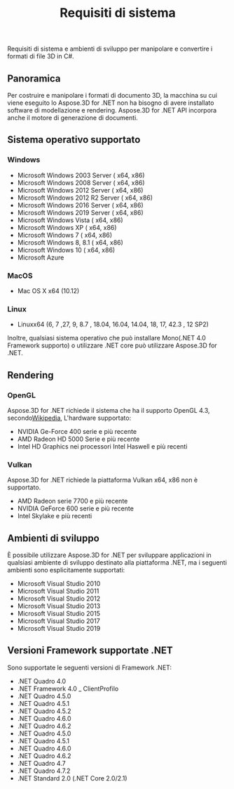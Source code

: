 ﻿---
title: Requisiti di sistema
type: docs
weight: 50
url: /it/net/system-requirements/
description: Requisiti di sistema e ambienti di sviluppo per manipolare e convertire i formati di file 3D in C#.
---
Requisiti di sistema e ambienti di sviluppo per manipolare e convertire i formati di file 3D in C#.

## **Panoramica**
Per costruire e manipolare i formati di documento 3D, la macchina su cui viene eseguito lo Aspose.3D for .NET non ha bisogno di avere installato software di modellazione e rendering. Aspose.3D for .NET API incorpora anche il motore di generazione di documenti.
## **Sistema operativo supportato**
### **Windows**
- Microsoft Windows 2003 Server ( x64, x86)
- Microsoft Windows 2008 Server ( x64, x86)
- Microsoft Windows 2012 Server ( x64, x86)
- Microsoft Windows 2012 R2 Server ( x64, x86)
- Microsoft Windows 2016 Server ( x64, x86)
- Microsoft Windows 2019 Server ( x64, x86)
- Microsoft Windows Vista ( x64, x86)
- Microsoft Windows XP ( x64, x86)
- Microsoft Windows 7 ( x64, x86)
- Microsoft Windows 8, 8.1 ( x64, x86)
- Microsoft Windows 10 ( x64, x86)
- Microsoft Azure
### **MacOS**
- Mac OS X x64 (10.12)
### **Linux**
- Linuxx64 (6, 7 ,27, 9, 8.7 , 18.04, 16.04, 14.04, 18, 17, 42.3 , 12 SP2)

Inoltre, qualsiasi sistema operativo che può installare Mono(.NET 4.0 Framework supporto) o utilizzare .NET core può utilizzare Aspose.3D for .NET.
## **Rendering**
### **OpenGL**
Aspose.3D for .NET richiede il sistema che ha il supporto OpenGL 4.3, secondo[Wikipedia](https://en.wikipedia.org/wiki/OpenGL#OpenGL_4.3), L'hardware supportato:

- NVIDIA Ge-Force 400 serie e più recente
- AMD Radeon HD 5000 Serie e più recente
- Intel HD Graphics nei processori Intel Haswell e più recenti
### **Vulkan**
Aspose.3D for .NET richiede la piattaforma Vulkan x64, x86 non è supportato.

- AMD Radeon serie 7700 e più recente
- NVIDIA GeForce 600 serie e più recente
- Intel Skylake e più recenti
## **Ambienti di sviluppo**
È possibile utilizzare Aspose.3D for .NET per sviluppare applicazioni in qualsiasi ambiente di sviluppo destinato alla piattaforma .NET, ma i seguenti ambienti sono esplicitamente supportati:

- Microsoft Visual Studio 2010
- Microsoft Visual Studio 2011
- Microsoft Visual Studio 2012
- Microsoft Visual Studio 2013
- Microsoft Visual Studio 2015
- Microsoft Visual Studio 2017
- Microsoft Visual Studio 2019
## **Versioni Framework supportate .NET**
Sono supportate le seguenti versioni di Framework .NET:

- .NET Quadro 4.0
- .NET Framework 4.0 _ ClientProfilo
- .NET Quadro 4.5.0
- .NET Quadro 4.5.1
- .NET Quadro 4.5.2
- .NET Quadro 4.6.0
- .NET Quadro 4.6.2
- .NET Quadro 4.5.0
- .NET Quadro 4.5.1
- .NET Quadro 4.6.0
- .NET Quadro 4.6.2
- .NET Quadro 4.7
- .NET Quadro 4.7.2
- .NET Standard 2.0 (.NET Core 2.0/2.1)
